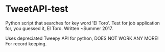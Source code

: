 # TweetAPI-test
Python script that searches for key word 'El Toro'. Test for job application for, you guessed it, El Toro. Written ~Summer 2017.

Uses depreciated Tweepy API for python, DOES NOT WORK ANY MORE! For record keeping.
